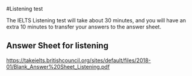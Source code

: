 
#Listening test

The IELTS Listening test will take about 30 minutes, and you will have an extra 10 minutes to transfer your answers to the answer sheet.

## Answer Sheet for listening

https://takeielts.britishcouncil.org/sites/default/files/2018-01/Blank_Answer%20Sheet_Listening.pdf
